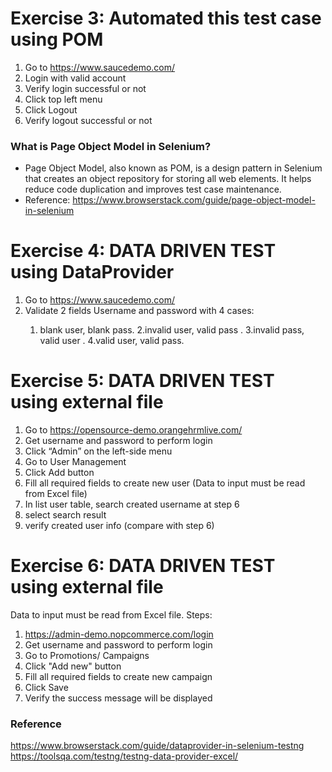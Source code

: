 
# Exercise 3: Automated this test case using POM
1. Go to https://www.saucedemo.com/
2. Login with valid account
3. Verify login successful or not
4. Click top left menu
5. Click Logout
6. Verify logout successful or not

### What is Page Object Model in Selenium?
 - Page Object Model, also known as POM, is a design pattern in Selenium that creates an object repository for storing all web elements. 
It helps reduce code duplication and improves test case maintenance.
 - Reference: https://www.browserstack.com/guide/page-object-model-in-selenium
 
# Exercise 4: DATA DRIVEN TEST using DataProvider
1. Go to https://www.saucedemo.com/
2. Validate 2 fields Username and password with 4 cases:<space><space>
	 1. blank user, blank pass.		 <space><space>
	 2.invalid user, valid pass	.	<space><space> 
	 3.invalid pass, valid user	.<space><space> 
	 4.valid user, valid pass.
	 
# Exercise 5: DATA DRIVEN TEST using external file
1.	Go to https://opensource-demo.orangehrmlive.com/
2.	Get username and password to perform login
3.	Click “Admin” on the left-side menu
4.	Go to User Management
5.	Click Add button
6.	Fill all required fields to create new user (Data to input must be read from Excel file)
7.	In list user table, search created username at step 6
8.	select search result
9.	verify created user info (compare with step 6)

# Exercise 6: DATA DRIVEN TEST using external file 
Data to input must be read from Excel file.
Steps:
1. https://admin-demo.nopcommerce.com/login
2. Get username and password to perform login
3. Go to Promotions/ Campaigns
4. Click "Add new" button
5. Fill all required fields to create new campaign
6. Click Save
7. Verify the success message will be displayed
### Reference
   https://www.browserstack.com/guide/dataprovider-in-selenium-testng
   https://toolsqa.com/testng/testng-data-provider-excel/


